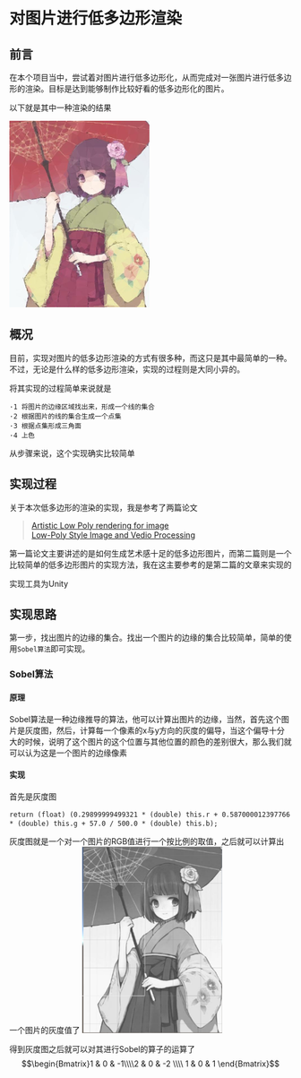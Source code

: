 # 对图片进行低多边形渲染

## 前言

在本个项目当中，尝试着对图片进行低多边形化，从而完成对一张图片进行低多边形的渲染。目标是达到能够制作比较好看的低多边形化的图片。

以下就是其中一种渲染的结果

<img src="./md_img/_0.jpg" width=250 height=333 alt="其中一种渲染效果">

## 概况

目前，实现对图片的低多边形渲染的方式有很多种，而这只是其中最简单的一种。不过，无论是什么样的低多边形渲染，实现的过程则是大同小异的。

将其实现的过程简单来说就是

    ·1 将图片的边缘区域找出来，形成一个线的集合
    ·2 根据图片的线的集合生成一个点集
    ·3 根据点集形成三角面
    ·4 上色

从步骤来说，这个实现确实比较简单

## 实现过程

关于本次低多边形的渲染的实现，我是参考了两篇论文
>[Artistic Low Poly rendering for image](https://link.springer.com/article/10.1007/s00371-015-1082-2#Fig4)  
[Low-Poly Style Image and Vedio Processing](https://ieeexplore.ieee.org/document/7314186)

第一篇论文主要讲述的是如何生成艺术感十足的低多边形图片，而第二篇则是一个比较简单的低多边形图片的实现方法，我在这主要参考的是第二篇的文章来实现的

实现工具为Unity

## 实现思路

第一步，找出图片的边缘的集合。找出一个图片的边缘的集合比较简单，简单的使用`Sobel算法`即可实现。

### Sobel算法

#### 原理
Sobel算法是一种边缘推导的算法，他可以计算出图片的边缘，当然，首先这个图片是灰度图，然后，计算每一个像素的x与y方向的灰度的偏导，当这个偏导十分大的时候，说明了这个图片的这个位置与其他位置的颜色的差别很大，那么我们就可以认为这是一个图片的边缘像素

#### 实现
首先是灰度图
```
return (float) (0.29899999499321 * (double) this.r + 0.587000012397766 * (double) this.g + 57.0 / 500.0 * (double) this.b);
```
灰度图就是一个对一个图片的RGB值进行一个按比例的取值，之后就可以计算出一个图片的灰度值了
<img src="./md_img/_gray.png" width=250 height=333>

得到灰度图之后就可以对其进行Sobel的算子的运算了$$\begin{Bmatrix}1 & 0 & -1\\\\2  & 0 & -2 \\\\ 1 & 0 & 1 \end{Bmatrix}$$